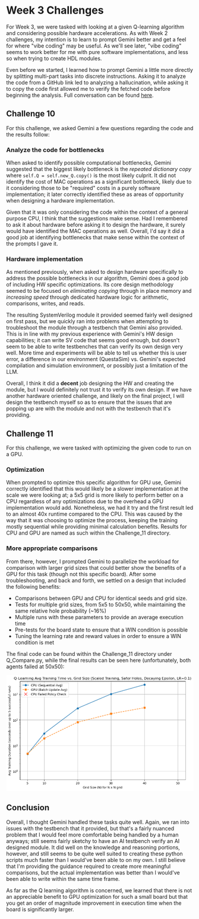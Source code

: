 # Week 3 Challenges #

For Week 3, we were tasked with looking at a given Q-learning algorithm and considering possible hardware accelerations. As with Week 2 challenges, my intention is to learn to prompt Gemini better and get a feel for where "vibe coding" may be useful. As we'll see later, "vibe coding" seems to work better for me with pure software implementations, and less so when trying to create HDL modules.

Even before we started, I learned how to prompt Gemini a little more directly by splitting multi-part tasks into discrete instructions. Asking it to analyze the code from a GitHub link led to analyzing a hallucination, while asking it to copy the code first allowed me to verify the fetched code before beginning the analysis. Full conversation can be found [here](https://g.co/gemini/share/aa0070e34a40).

## Challenge 10 ##
For this challenge, we asked Gemini a few questions regarding the code and the results follow: 

### Analyze the code for bottlenecks ###
When asked to identify possible computational bottlenecks, Gemini suggested that the biggest likely bottleneck is the *repeated dictionary copy* where ```self.Q = self.new_Q.copy()``` is the most likely culprit. It did not identify the cost of MAC operations as a significant bottleneck, likely due to it considering those to be "required" costs in a purely software implementation; it later correctly identified these as areas of opportunity when designing a hardware implementation.

Given that it was only considering the code within the context of a general purpose CPU, I think that the suggestions make sense. Had I remembered to ask it about hardware before asking it to design the hardware, it surely would have identified the MAC operations as well. Overall, I'd say it did a good job at identifying bottlenecks that make sense within the context of the prompts I gave it.

### Hardware implementation ### 
As mentioned previously, when asked to design hardware specifically to address the possible bottlenecks in our algorithm, Gemini does a good job of including HW specific optimizations. Its core design methodology seemed to be focused on *eliminating copying* through in place memory and *increasing speed* through dedicated hardware logic for arithmetic, comparisons, writes, and reads. 

The resulting SystemVerilog module it provided seemed fairly well designed on first pass, but we quickly ran into problems when attempting to troubleshoot the module through a testbench that Gemini also provided. This is in line with my previous experience with Gemini's HW design capabilities; it can write SV code that seems good enough, but doesn't seem to be able to write testbenches that can verify its own design very well. More time and experiments will be able to tell us whether this is user error, a difference in our environment (QuestaSim) vs. Gemini's expected compilation and simulation environment, or possibly just a limitation of the LLM. 

Overall, I think it did a **decent** job designing the HW and creating the module, but I would definitely not trust it to verify its own design. If we have another hardware oriented challenge, and likely on the final project, I will design the testbench myself so as to ensure that the issues that are popping up are with the module and not with the testbench that it's providing.

## Challenge 11 ## 
For this challenge, we were tasked with optimizing the given code to run on a GPU.

### Optimization ### 
When prompted to optimize this specific algorithm for GPU use, Gemini correctly identified that this would likely be a slower implementation at the scale we were looking at; a 5x5 grid is more likely to perform better on a CPU regardless of any optimizations due to the overhead a GPU implementation would add. Nonetheless, we had it try and the first result led to an almost 40x runtime compared to the CPU. This was caused by the way that it was choosing to optimize the process, keeping the training mostly sequential while providing minimal calculation benefits. Results for CPU and GPU are named as such within the Challenge_11 directory.

### More appropriate comparisons ###
From there, however, I prompted Gemini to parallelize the workload for comparison with larger grid sizes that could better show the benefits of a GPU for this task (though not this specific board). After some troubleshooting, and back and forth, we settled on a design that included the following benefits: 

- Comparisons between GPU and CPU for identical seeds and grid size.
- Tests for multiple grid sizes, from 5x5 to 50x50, while maintaining the same relative hole probability (~16%)
- Multiple runs with these parameters to provide an average execution time
- Pre-tests for the board state to ensure that a WIN condition is possible
- Tuning the learning rate and reward values in order to ensure a WIN condition is met

The final code can be found within the Challenge_11 directory under Q_Compare.py, while the final results can be seen here (unfortunately, both agents failed at 50x50):

![CPU vs. GPU comparison of Q learning](./Challenge_11/Q_Compare.png)

## Conclusion ##
Overall, I thought Gemini handled these tasks quite well. Again, we ran into issues with the testbench that it provided, but that's a fairly nuanced problem that I would feel more comfortable being handled by a human anyways; still seems fairly sketchy to have an AI testbench verify an AI designed module. It did well on the knowledge and reasoning portions, however, and still seems to be quite well suited to creating these python scripts much faster than I would've been able to on my own. I still believe that I'm providing the guidance required to create more meaningful comparisons, but the actual implementation was better than I would've been able to write within the same time frame. 

As far as the Q learning algorithm is concerned, we learned that there is not an appreciable benefit to GPU optimization for such a small board but that you get an order of magnitude improvement in execution time when the board is significantly larger.

